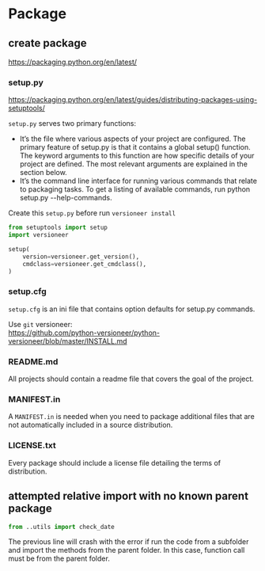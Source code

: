 # Package

## create package
https://packaging.python.org/en/latest/

### setup.py
https://packaging.python.org/en/latest/guides/distributing-packages-using-setuptools/

`setup.py` serves two primary functions:
- It’s the file where various aspects of your project are configured. The primary feature of setup.py is that it contains a global setup() function. The keyword arguments to this function are how specific details of your project are defined. The most relevant arguments are explained in the section below.
- It’s the command line interface for running various commands that relate to packaging tasks. To get a listing of available commands, run python setup.py --help-commands.

Create this `setup.py` before run `versioneer install`
```py
from setuptools import setup
import versioneer

setup(
    version=versioneer.get_version(),
    cmdclass=versioneer.get_cmdclass(),
)
```

### setup.cfg
`setup.cfg` is an ini file that contains option defaults for setup.py commands.

Use `git` versioneer:\
https://github.com/python-versioneer/python-versioneer/blob/master/INSTALL.md

### README.md
All projects should contain a readme file that covers the goal of the project.

### MANIFEST.in
A `MANIFEST.in` is needed when you need to package additional files that are not automatically included in a source distribution.

### LICENSE.txt
Every package should include a license file detailing the terms of distribution.

## attempted relative import with no known parent package
```py
from ..utils import check_date
```
The previous line will crash with the error if run the code from a subfolder and import the methods from the parent folder. In this case, function call must be from the parent folder.
